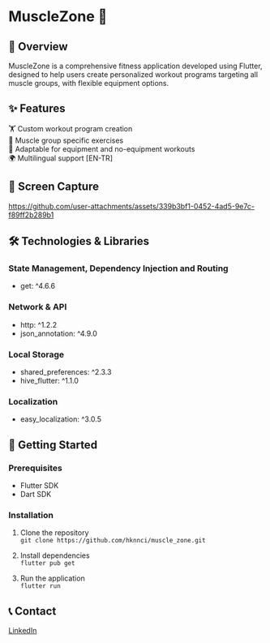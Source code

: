 # MuscleZone 💪
## 📱 Overview
MuscleZone is a comprehensive fitness application developed using Flutter, designed to help users create personalized workout programs targeting all muscle groups, with flexible equipment options.

## ✨ Features

🏋️ Custom workout program creation  
💪 Muscle group specific exercises  
🔧 Adaptable for equipment and no-equipment workouts  
🌍 Multilingual support [EN-TR]

## 📸 Screen Capture

https://github.com/user-attachments/assets/339b3bf1-0452-4ad5-9e7c-f89ff2b289b1

## 🛠 Technologies & Libraries

### State Management, Dependency Injection and Routing

- get: ^4.6.6

### Network & API

- http: ^1.2.2
- json_annotation: ^4.9.0

### Local Storage

- shared_preferences: ^2.3.3
- hive_flutter: ^1.1.0

### Localization

- easy_localization: ^3.0.5

## 🚀 Getting Started
### Prerequisites

- Flutter SDK
- Dart SDK

### Installation

1. Clone the repository  
`git clone https://github.com/hknnci/muscle_zone.git`

2. Install dependencies  
`flutter pub get`

3. Run the application  
`flutter run`

## 📞 Contact

[LinkedIn](https://www.linkedin.com/in/hakan-naci/)
